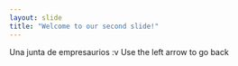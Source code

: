 ```yaml
---
layout: slide
title: "Welcome to our second slide!"
---
```

Una junta de empresaurios :v
Use the left arrow to go back
